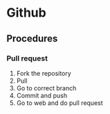 # Github

## Procedures

### Pull request

1. Fork the repository
2. Pull
3. Go to correct branch
4. Commit and push
5. Go to web and do pull request